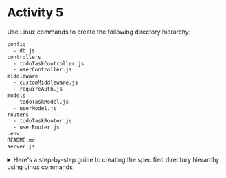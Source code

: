 # Activity 5

Use Linux commands to create the following directory hierarchy:

```sh
config
  - db.js
controllers
  - todoTaskController.js
  - userController.js
middleware
  - customMiddleware.js
  - requireAuth.js
models
  - todoTaskModel.js
  - userModel.js
routers
  - todoTaskRouter.js
  - userRouter.js
.env
README.md
server.js
``` 

<details>

<summary>Here's a step-by-step guide to creating the specified directory hierarchy using Linux commands</summary>

```bash
# Create main directories
mkdir config controllers middleware models routers

# Create files inside each directory
touch config/db.js
touch controllers/todoTaskController.js
touch controllers/userController.js
touch middleware/customMiddleware.js
touch middleware/requireAuth.js
touch models/todoTaskModel.js
touch models/userModel.js
touch routers/todoTaskRouter.js
touch routers/userRouter.js
touch .env
touch README.md
touch server.js

# Verify directory structure
ls -R
```

This set of commands will create the specified directory structure with empty files. You can run these commands in your Linux terminal to create the desired hierarchy. After executing these commands, you can use the `ls -R` command to verify that the directory structure has been created correctly.

</details>




